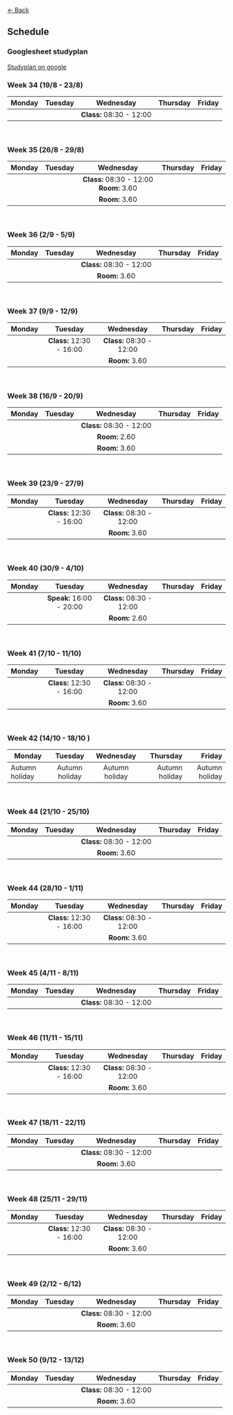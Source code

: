 [&larr; Back](../index.md)

## Schedule

### Googlesheet studyplan

[Studyplan on google](https://docs.google.com/spreadsheets/d/1ACcKZH-W14AtUHChATFiYagEbX0myGDpYTOg-1p35lM/edit?usp=sharing)

### Week 34 (19/8 - 23/8)

| Monday | Tuesday |               Wednesday               | Thursday | Friday |
| ------ | :-----: | :-----------------------------------: | -------: | -----: |
|        |         | <strong>Class:</strong> 08:30 - 12:00 |          |        |

<br>

### Week 35 (26/8 - 29/8)

| Monday | Tuesday |                             Wednesday                             | Thursday | Friday |
| ------ | :-----: | :---------------------------------------------------------------: | -------: | -----: |
|        |         | <strong>Class:</strong> 08:30 - 12:00 <strong>Room:</strong> 3.60 |          |        |
|        |         |                    <strong>Room:</strong> 3.60                    |          |        |

<br>

### Week 36 (2/9 - 5/9)

| Monday | Tuesday |               Wednesday               | Thursday | Friday |
| ------ | :-----: | :-----------------------------------: | -------: | -----: |
|        |         | <strong>Class:</strong> 08:30 - 12:00 |          |        |
|        |         |      <strong>Room:</strong> 3.60      |          |        |

<br>

### Week 37 (9/9 - 12/9)

| Monday |                Tuesday                |               Wednesday               | Thursday | Friday |
| ------ | :-----------------------------------: | :-----------------------------------: | -------: | -----: |
|        | <strong>Class:</strong> 12:30 - 16:00 | <strong>Class:</strong> 08:30 - 12:00 |          |        |
|        |                                       |      <strong>Room:</strong> 3.60      |          |        |

<br>

### Week 38 (16/9 - 20/9)

| Monday | Tuesday |               Wednesday               | Thursday | Friday |
| ------ | :-----: | :-----------------------------------: | -------: | -----: |
|        |         | <strong>Class:</strong> 08:30 - 12:00 |          |        |
|        |         |      <strong>Room:</strong> 2.60      |          |        |
|        |         |      <strong>Room:</strong> 3.60      |          |        |

<br>

### Week 39 (23/9 - 27/9)

| Monday |                Tuesday                |               Wednesday               | Thursday | Friday |
| ------ | :-----------------------------------: | :-----------------------------------: | -------: | -----: |
|        | <strong>Class:</strong> 12:30 - 16:00 | <strong>Class:</strong> 08:30 - 12:00 |          |        |
|        |                                       |      <strong>Room:</strong> 3.60      |          |        |

<br>

### Week 40 (30/9 - 4/10)

| Monday | Tuesday |               Wednesday               | Thursday | Friday |
| ------ | :-----: | :-----------------------------------: | -------: | -----: |
|        | <strong>Speak:</strong> 16:00 - 20:00 | <strong>Class:</strong> 08:30 - 12:00 |          |        |
|        |         |      <strong>Room:</strong> 2.60      |          |        |

<br>

### Week 41 (7/10 - 11/10)

| Monday |                Tuesday                |               Wednesday               | Thursday | Friday |
| ------ | :-----------------------------------: | :-----------------------------------: | -------: | -----: |
|        | <strong>Class:</strong> 12:30 - 16:00 | <strong>Class:</strong> 08:30 - 12:00 |          |        |
|        |                                       |      <strong>Room:</strong> 3.60      |          |        |

<br>

### Week 42 (14/10 - 18/10 )

| Monday         |    Tuesday     |   Wednesday    |       Thursday |         Friday |
| -------------- | :------------: | :------------: | -------------: | -------------: |
| Autumn holiday | Autumn holiday | Autumn holiday | Autumn holiday | Autumn holiday |

<br>

### Week 44 (21/10 - 25/10)

| Monday | Tuesday |               Wednesday               | Thursday | Friday |
| ------ | :-----: | :-----------------------------------: | -------: | -----: |
|        |         | <strong>Class:</strong> 08:30 - 12:00 |          |        |
|        |         |      <strong>Room:</strong> 3.60      |          |        |

<br>

### Week 44 (28/10 - 1/11)

| Monday |                Tuesday                |               Wednesday               | Thursday | Friday |
| ------ | :-----------------------------------: | :-----------------------------------: | -------: | -----: |
|        | <strong>Class:</strong> 12:30 - 16:00 | <strong>Class:</strong> 08:30 - 12:00 |          |        |
|        |                                       |      <strong>Room:</strong> 3.60      |          |        |

<br>

### Week 45 (4/11 - 8/11)

| Monday | Tuesday |               Wednesday               | Thursday | Friday |
| ------ | :-----: | :-----------------------------------: | -------: | -----: |
|        |         | <strong>Class:</strong> 08:30 - 12:00 |          |        |

<br>

### Week 46 (11/11 - 15/11)

| Monday |                Tuesday                |               Wednesday               | Thursday | Friday |
| ------ | :-----------------------------------: | :-----------------------------------: | -------: | -----: |
|        | <strong>Class:</strong> 12:30 - 16:00 | <strong>Class:</strong> 08:30 - 12:00 |          |        |
|        |                                       |      <strong>Room:</strong> 3.60      |          |        |

<br>

### Week 47 (18/11 - 22/11)

| Monday | Tuesday |               Wednesday               | Thursday | Friday |
| ------ | :-----: | :-----------------------------------: | -------: | -----: |
|        |         | <strong>Class:</strong> 08:30 - 12:00 |          |        |
|        |         |      <strong>Room:</strong> 3.60      |          |        |

<br>

### Week 48 (25/11 - 29/11)

| Monday |                Tuesday                |               Wednesday               | Thursday | Friday |
| ------ | :-----------------------------------: | :-----------------------------------: | -------: | -----: |
|        | <strong>Class:</strong> 12:30 - 16:00 | <strong>Class:</strong> 08:30 - 12:00 |          |        |
|        |                                       |      <strong>Room:</strong> 3.60      |          |        |

<br>

### Week 49 (2/12 - 6/12)

| Monday | Tuesday |               Wednesday               | Thursday | Friday |
| ------ | :-----: | :-----------------------------------: | -------: | -----: |
|        |         | <strong>Class:</strong> 08:30 - 12:00 |          |        |
|        |         |      <strong>Room:</strong> 3.60      |          |        |

<br>

### Week 50 (9/12 - 13/12)

| Monday | Tuesday |               Wednesday               | Thursday | Friday |
| ------ | :-----: | :-----------------------------------: | -------: | -----: |
|        |         | <strong>Class:</strong> 08:30 - 12:00 |          |        |
|        |         |      <strong>Room:</strong> 3.60      |          |        |
